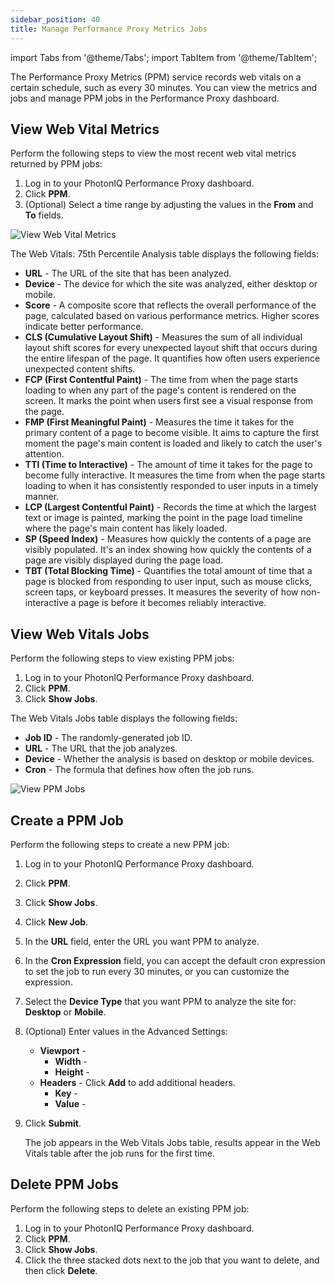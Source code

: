 ```yaml
---
sidebar_position: 40
title: Manage Performance Proxy Metrics Jobs
---
```


import Tabs from '@theme/Tabs';
import TabItem from '@theme/TabItem';

The Performance Proxy Metrics (PPM) service records web vitals on a certain schedule, such as every 30 minutes. You can view the metrics and jobs and manage PPM jobs in the Performance Proxy dashboard.

## View Web Vital Metrics

Perform the following steps to view the most recent web vital metrics returned by PPM jobs:

1. Log in to your PhotonIQ Performance Proxy dashboard.
2. Click **PPM**.
3. (Optional) Select a time range by adjusting the values in the **From** and **To** fields.

![View Web Vital Metrics](/img/photoniq/p3/p3-web-vital-metrics.png)

The Web Vitals: 75th Percentile Analysis table displays the following fields:

- **URL** - The URL of the site that has been analyzed.
- **Device** - The device for which the site was analyzed, either desktop or mobile.
- **Score** - A composite score that reflects the overall performance of the page, calculated based on various performance metrics. Higher scores indicate better performance.
- **CLS (Cumulative Layout Shift)** - Measures the sum of all individual layout shift scores for every unexpected layout shift that occurs during the entire lifespan of the page. It quantifies how often users experience unexpected content shifts.
- **FCP (First Contentful Paint)** - The time from when the page starts loading to when any part of the page's content is rendered on the screen. It marks the point when users first see a visual response from the page.
- **FMP (First Meaningful Paint)** - Measures the time it takes for the primary content of a page to become visible. It aims to capture the first moment the page's main content is loaded and likely to catch the user's attention.
- **TTI (Time to Interactive)** - The amount of time it takes for the page to become fully interactive. It measures the time from when the page starts loading to when it has consistently responded to user inputs in a timely manner.
- **LCP (Largest Contentful Paint)** - Records the time at which the largest text or image is painted, marking the point in the page load timeline where the page's main content has likely loaded.
- **SP (Speed Index)** - Measures how quickly the contents of a page are visibly populated. It's an index showing how quickly the contents of a page are visibly displayed during the page load.
- **TBT (Total Blocking Time)** - Quantifies the total amount of time that a page is blocked from responding to user input, such as mouse clicks, screen taps, or keyboard presses. It measures the severity of how non-interactive a page is before it becomes reliably interactive.

## View Web Vitals Jobs

Perform the following steps to view existing PPM jobs:

1. Log in to your PhotonIQ Performance Proxy dashboard.
2. Click **PPM**.
3. Click **Show Jobs**.

The Web Vitals Jobs table displays the following fields:

- **Job ID** - The randomly-generated job ID.
- **URL** - The URL that the job analyzes.
- **Device** - Whether the analysis is based on desktop or mobile devices.
- **Cron** - The formula that defines how often the job runs.

![View PPM Jobs](/img/photoniq/p3/view-ppm-jobs.png)

## Create a PPM Job

Perform the following steps to create a new PPM job:

1. Log in to your PhotonIQ Performance Proxy dashboard.
2. Click **PPM**.
3. Click **Show Jobs**.
4. Click **New Job**.
5. In the **URL** field, enter the URL you want PPM to analyze.
6. In the **Cron Expression** field, you can accept the default cron expression to set the job to run every 30 minutes, or you can customize the expression.
7. Select the **Device Type** that you want PPM to analyze the site for: **Desktop** or **Mobile**.
8. (Optional) Enter values in the Advanced Settings:
   - **Viewport** - 
     - **Width** - 
     - **Height** - 
   - **Headers** - Click **Add** to add additional headers.
     - **Key** - 
     - **Value** - 
9. Click **Submit**.

    The job appears in the Web Vitals Jobs table, results appear in the Web Vitals table after the job runs for the first time.

## Delete PPM Jobs

Perform the following steps to delete an existing PPM job:

1. Log in to your PhotonIQ Performance Proxy dashboard.
2. Click **PPM**.
3. Click **Show Jobs**.
4. Click the three stacked dots next to the job that you want to delete, and then click **Delete**.
